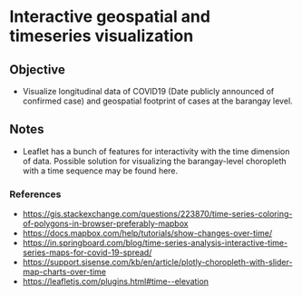 # Interactive geospatial and timeseries visualization

## Objective
- Visualize longitudinal data of COVID19 (Date publicly announced of confirmed case) and geospatial footprint of cases at the barangay level.

## Notes
- Leaflet has a bunch of features for interactivity with the time dimension of data. Possible solution for visualizing the barangay-level choropleth with a time sequence may be found here.

### References
- https://gis.stackexchange.com/questions/223870/time-series-coloring-of-polygons-in-browser-preferably-mapbox
- https://docs.mapbox.com/help/tutorials/show-changes-over-time/
- https://in.springboard.com/blog/time-series-analysis-interactive-time-series-maps-for-covid-19-spread/
- https://support.sisense.com/kb/en/article/plotly-choropleth-with-slider-map-charts-over-time
- https://leafletjs.com/plugins.html#time--elevation